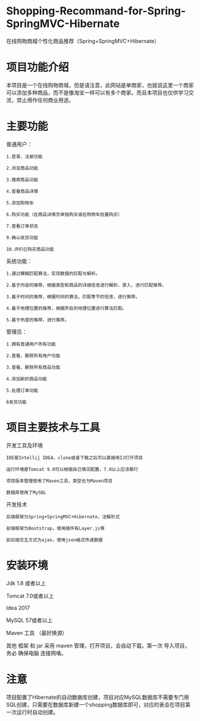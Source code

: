 ﻿# Shopping-Recommand-for-Spring-SpringMVC-Hibernate
在线购物商城个性化商品推荐（Spring+SpringMVC+Hibernate）

# 项目功能介绍

   本项目是一个在线购物商城，但是请注意，此网站是单商家，也就说这里一个商家可以添加多种商品，而不是像淘宝一样可以有多个商家。而且本项目也仅供学习交流，禁止用作任何商业用途。


# 主要功能

普通用户：

    1.登录、注册功能 
    
    2.浏览商品功能 
    
    3.搜索商品功能 
    
    4.查看商品详情 
    
    5.添加购物车 
    
    6.购买功能（在商品详情页单独购买或在购物车批量购买） 
    
    7.查看订单状态 
    
    9.确认收货功能 
    
    10.评价已购买商品功能

系统功能：

    1.通过模糊匹配算法，实现数据的匹配与解析。
    
    2.基于内容的推荐，根据类型和商品的详细信息进行解析、录入，进行匹配推荐。
    
    3.基于时间的推荐，根据时间的算法，匹配季节的信息，进行推荐。
    
    4.基于地理位置的推荐，根据所处的地理位置进行算法匹配。
    
    5.基于热度的推荐，进行推荐。
    
管理员：

    1.拥有普通用户所有功能 
    
    2.查看、删除所有用户功能 
    
    3.查看、删除所有商品功能 
    
    4.添加新的商品功能 
    
    5.处理订单功能 
    
    6发货功能

# 项目主要技术与工具

开发工具及环境

    IDE是Intellij IDEA，clone或者下载之后可以直接用IJ打开项目
    
    运行环境是Tomcat 9.0可以根据自己情况配置，7.0以上应该都行 
    
    项目版本管理使用了Maven工具，类型也为Maven项目 
    
    数据库使用了MySQL
    

开发技术

    后端框架为Spring+SpringMVC+Hibernate，注解形式 
   
    前端框架为Bootstrap，使用插件有Layer.js等 
    
    前后端交互方式为ajax，使用json格式传递数据
    
    
# 安装环境

Jdk 1.8 或者以上

Tomcat 7.0或者以上

Idea 2017

MySQL 57或者以上

Maven 工具 （最好换源）

其他 框架 和 jar 采用 maven 管理，打开项目，会自动下载。第一次	导入项目，务必 确保电脑 连接网咯。


# 注意

项目配置了Hibernate的自动数据库创建，项目对应MySQL数据库不需要专门用SQL创建，只需要在数据库新建一个shopping数据库即可，对应的表会在项目第一次运行时自动创建。
     

     
